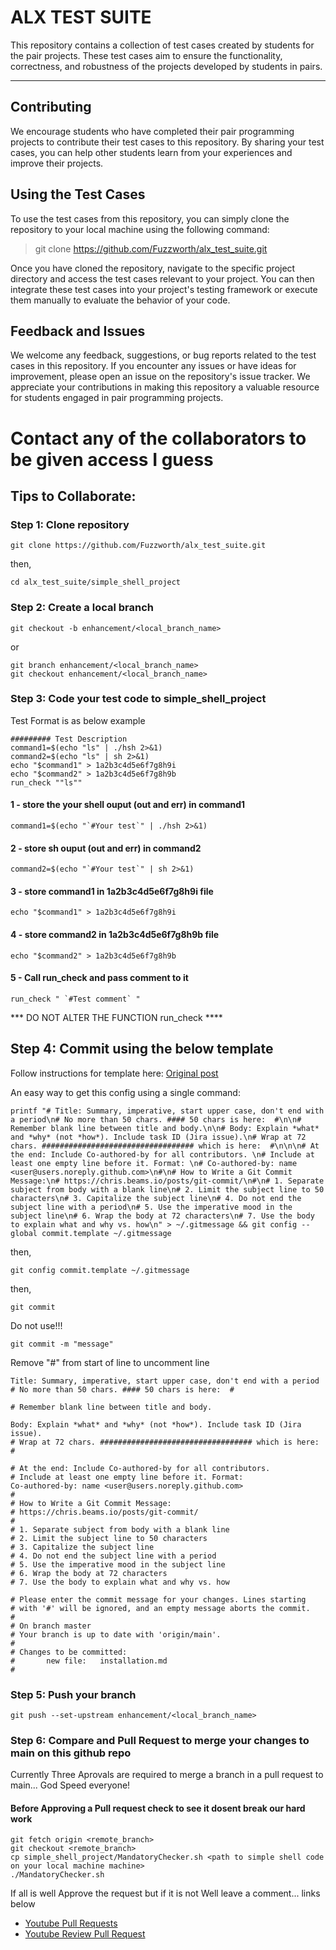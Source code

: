# ALX TEST SUITE

This repository contains a collection of test cases created by students
for the pair projects. These test cases aim to ensure the functionality,
correctness, and robustness of the projects developed by students in pairs.

---

## Contributing
We encourage students who have completed their pair programming projects
to contribute their test cases to this repository. By sharing your test cases,
you can help other students learn from your experiences and improve their
projects.

## Using the Test Cases

To use the test cases from this repository, you can simply clone the repository
to your local machine using the following command:

> git clone https://github.com/Fuzzworth/alx_test_suite.git

Once you have cloned the repository, navigate to the specific project directory
and access the test cases relevant to your project. You can then integrate these
test cases into your project's testing framework or execute them manually to
evaluate the behavior of your code.

## Feedback and Issues

We welcome any feedback, suggestions, or bug reports related to the test cases
in this repository. If you encounter any issues or have ideas for improvement,
please open an issue on the repository's issue tracker. We appreciate your
contributions in making this repository a valuable resource for students engaged
in pair programming projects.

# Contact any of the collaborators to be given access I guess

## Tips to Collaborate:

### Step 1: Clone repository

```
git clone https://github.com/Fuzzworth/alx_test_suite.git
```

then,

```
cd alx_test_suite/simple_shell_project
```

### Step 2: Create a local branch

```
git checkout -b enhancement/<local_branch_name>
```

or

```
git branch enhancement/<local_branch_name>
git checkout enhancement/<local_branch_name>
```

### Step 3: Code your test code to simple_shell_project

Test Format is as below example

```
######### Test Description
command1=$(echo "ls" | ./hsh 2>&1)
command2=$(echo "ls" | sh 2>&1)
echo "$command1" > 1a2b3c4d5e6f7g8h9i
echo "$command2" > 1a2b3c4d5e6f7g8h9b
run_check ""ls""
```

#### 1 - store the your shell ouput (out and err) in command1

```
command1=$(echo "`#Your test`" | ./hsh 2>&1)
```

#### 2 - store sh ouput (out and err) in command2

```
command2=$(echo "`#Your test`" | sh 2>&1)
```

#### 3 - store command1 in 1a2b3c4d5e6f7g8h9i file

```
echo "$command1" > 1a2b3c4d5e6f7g8h9i
```

#### 4 - store command2 in 1a2b3c4d5e6f7g8h9b file

```
echo "$command2" > 1a2b3c4d5e6f7g8h9b
```

#### 5 - Call run_check and pass comment to it

```
run_check " `#Test comment` "
```

*** DO NOT ALTER THE FUNCTION run_check ****

## Step 4: Commit using the below template

Follow instructions for template here: [Original post](https://gist.github.com/lisawolderiksen/a7b99d94c92c6671181611be1641c733)

An easy way to get this config using a single command:

```
printf "# Title: Summary, imperative, start upper case, don't end with a period\n# No more than 50 chars. #### 50 chars is here:  #\n\n# Remember blank line between title and body.\n\n# Body: Explain *what* and *why* (not *how*). Include task ID (Jira issue).\n# Wrap at 72 chars. ################################## which is here:  #\n\n\n# At the end: Include Co-authored-by for all contributors. \n# Include at least one empty line before it. Format: \n# Co-authored-by: name <user@users.noreply.github.com>\n#\n# How to Write a Git Commit Message:\n# https://chris.beams.io/posts/git-commit/\n#\n# 1. Separate subject from body with a blank line\n# 2. Limit the subject line to 50 characters\n# 3. Capitalize the subject line\n# 4. Do not end the subject line with a period\n# 5. Use the imperative mood in the subject line\n# 6. Wrap the body at 72 characters\n# 7. Use the body to explain what and why vs. how\n" > ~/.gitmessage && git config --global commit.template ~/.gitmessage
```

then,

```
git config commit.template ~/.gitmessage
```
then,

```
git commit
```

Do not use!!!

```
git commit -m "message"
```

Remove "#" from start of line to uncomment line

```
Title: Summary, imperative, start upper case, don't end with a period
# No more than 50 chars. #### 50 chars is here:  #

# Remember blank line between title and body.

Body: Explain *what* and *why* (not *how*). Include task ID (Jira issue).
# Wrap at 72 chars. ################################## which is here:  #

# At the end: Include Co-authored-by for all contributors. 
# Include at least one empty line before it. Format: 
Co-authored-by: name <user@users.noreply.github.com>
#
# How to Write a Git Commit Message:
# https://chris.beams.io/posts/git-commit/
#
# 1. Separate subject from body with a blank line
# 2. Limit the subject line to 50 characters
# 3. Capitalize the subject line
# 4. Do not end the subject line with a period
# 5. Use the imperative mood in the subject line
# 6. Wrap the body at 72 characters
# 7. Use the body to explain what and why vs. how

# Please enter the commit message for your changes. Lines starting
# with '#' will be ignored, and an empty message aborts the commit.
#
# On branch master
# Your branch is up to date with 'origin/main'.
#
# Changes to be committed:
#       new file:   installation.md
#
```

### Step 5: Push your branch

```
git push --set-upstream enhancement/<local_branch_name>
```

### Step 6: Compare and Pull Request to merge your changes to main on this github repo

Currently Three Aprovals are required to merge a branch in a pull request to main... God Speed everyone!

#### Before Approving a Pull request check to see it dosent break our hard work

```
git fetch origin <remote_branch>
git checkout <remote_branch>
cp simple_shell_project/MandatoryChecker.sh <path to simple shell code on your local machine machine>
./MandatoryChecker.sh
```

If all is well Approve the request but if it is not Well leave a comment... links below

- [Youtube Pull Requests](https://www.youtube.com/watch?v=rgbCcBNZcdQ)
- [Youtube Review Pull Request](https://www.youtube.com/watch?v=lSnbOtw4izI)
